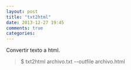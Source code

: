 ```yaml
---
layout: post
title: "txt2html"
date: 2013-12-27 19:45
comments: true
categories: 
---
```

Convertir texto a html.

>$ txt2html archivo.txt --outfile archivo.html

